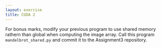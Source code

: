 ```yaml
---
layout: exercise
title: CUDA 2
---
```


For bonus marks, modify your previous program to use shared memory rathern than global when computing the image array. Call this program 
`mandelbrot_shared.py` and commit it to the Assignment3 repository.